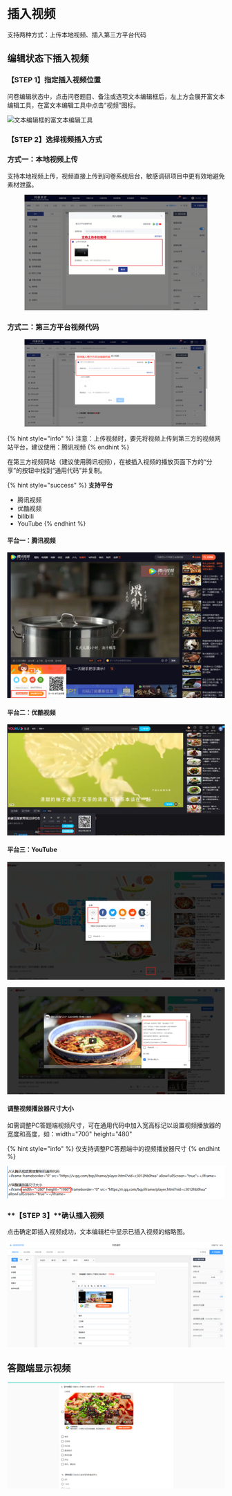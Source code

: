 # 插入视频

支持两种方式：上传本地视频、插入第三方平台代码

## 编辑状态下插入视频

### **【STEP 1】指定插入视频位置**

问卷编辑状态中，点击问卷题目、备注或选项文本编辑框后，左上方会展开富文本编辑工具，在富文本编辑工具中点击“视频”图标。

![文本编辑框的富文本编辑工具](../../.gitbook/assets/Snipaste\_2023-10-10\_16-40-08.png)

### &#x20;**【STEP 2】选择视频插入方式**

### 方式一：本地视频上传

支持本地视频上传，视频直接上传到问卷系统后台，敏感调研项目中更有效地避免素材泄露。

<figure><img src="../../.gitbook/assets/image.33.png" alt=""><figcaption></figcaption></figure>

### 方式二：第三方平台视频代码

<figure><img src="../../.gitbook/assets/企业微信截图_16854440013107.png" alt=""><figcaption></figcaption></figure>

{% hint style="info" %}
注意：上传视频时，要先将视频上传到第三方的视频网站平台，建议使用：腾讯视频
{% endhint %}

在第三方视频网站（建议使用腾讯视频），在被插入视频的播放页面下方的“分享”的按钮中找到“通用代码”并复制。

{% hint style="success" %}
**支持平台**

* 腾讯视频
* 优酷视频
* bilibili
* YouTube
{% endhint %}

#### 平台一：腾讯视频

![复制通用代码](<../../.gitbook/assets/image (165).png>)

#### 平台二：优酷视频

![复制通用代码](<../../.gitbook/assets/image (64).png>)

#### 平台三：YouTube

![第1步：分享-嵌入](<../../.gitbook/assets/image (627).png>)

![第2步：复制通用代码](<../../.gitbook/assets/image (47).png>)

#### 调整视频播放器尺寸大小

如需调整PC答题端视频尺寸，可在通用代码中加入宽高标记以设置视频播放器的宽度和高度，如：width="700" height="480"

{% hint style="info" %}
仅支持调整PC答题端中的视频播放器尺寸
{% endhint %}

![在通用代码中调整视频尺寸](<../../.gitbook/assets/image (138).png>)

### **【STEP 3】**确认插入视频

点击确定即插入视频成功，文本编辑栏中显示已插入视频的缩略图。

![编辑状态下插入视频](<../../.gitbook/assets/image (347).png>)

## 答题端显示视频

![答题端展示](<../../.gitbook/assets/image (314).png>)
